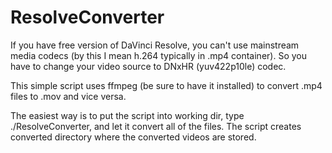 # ResolveConverter
If you have free version of DaVinci Resolve, you can't use mainstream media codecs (by this I mean h.264 typically in .mp4 container). So you have to change your video source to DNxHR (yuv422p10le) codec.

This simple script uses ffmpeg (be sure to have it installed) to convert .mp4 files to .mov and vice versa.

The easiest way is to put the script into working dir, type ./ResolveConverter, and let it convert all of the files. The script creates converted directory where the converted videos are stored.
